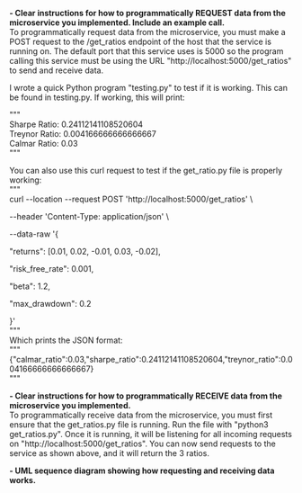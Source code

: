 
 **- Clear instructions for how to programmatically REQUEST data from the microservice you implemented. Include an example call.**   
To programmatically request data from the microservice, you must make a POST request to the /get_ratios endpoint of the host that the service is running on. The default port that this service uses is 5000 so the program calling this service must be using the URL "http://localhost:5000/get_ratios" to send and receive data.

I wrote a quick Python program "testing.py" to test if it is working. This can be found in testing.py. If working, this will print:   

"""   
Sharpe Ratio:  0.24112141108520604   
Treynor Ratio:  0.004166666666666667   
Calmar Ratio:  0.03   
"""   

You can also use this curl request to test if the get_ratio.py file is properly working:   
"""     
curl --location --request POST 'http://localhost:5000/get_ratios' \

--header 'Content-Type: application/json' \

--data-raw '{

   "returns": [0.01, 0.02, -0.01, 0.03, -0.02],

   "risk_free_rate": 0.001,

   "beta": 1.2,

   "max_drawdown": 0.2

}'   
"""    
Which prints the JSON format:   
"""   
{"calmar_ratio":0.03,"sharpe_ratio":0.24112141108520604,"treynor_ratio":0.004166666666666667}   
"""   

**- Clear instructions for how to programmatically RECEIVE data from the microservice you implemented.**   
To programmatically receive data from the microservice, you must first ensure that the get_ratios.py file is running. Run the file with "python3 get_ratios.py". Once it is running, it will be listening for all incoming requests on "http://localhost:5000/get_ratios". You can now send requests to the service as shown above, and it will return the 3 ratios.      

 **- UML sequence diagram showing how requesting and receiving data works.**   
    

